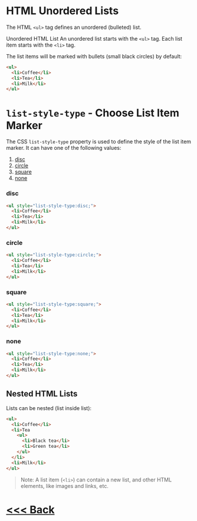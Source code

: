# HTML Unordered Lists
The HTML `<ul>` tag defines an unordered (bulleted) list.

Unordered HTML List
An unordered list starts with the `<ul>` tag. Each list item starts with the `<li>` tag.

The list items will be marked with bullets (small black circles) by default:

```html
<ul>
  <li>Coffee</li>
  <li>Tea</li>
  <li>Milk</li>
</ul>
```
# `list-style-type` - Choose List Item Marker
The CSS `list-style-type` property is used to define the style of the list item marker. It can have one of the following values:

1. [disc](#disc)
2. [circle](#circle)
3. [square](#square)
4. [none](#none)

### disc
```html
<ul style="list-style-type:disc;">
  <li>Coffee</li>
  <li>Tea</li>
  <li>Milk</li>
</ul>
```
### circle
```html
<ul style="list-style-type:circle;">
  <li>Coffee</li>
  <li>Tea</li>
  <li>Milk</li>
</ul>
```
### square
```html
<ul style="list-style-type:square;">
  <li>Coffee</li>
  <li>Tea</li>
  <li>Milk</li>
</ul>
```
### none
```html
<ul style="list-style-type:none;">
  <li>Coffee</li>
  <li>Tea</li>
  <li>Milk</li>
</ul>
```


## Nested HTML Lists
Lists can be nested (list inside list):

```html
<ul>
  <li>Coffee</li>
  <li>Tea
    <ul>
      <li>Black tea</li>
      <li>Green tea</li>
    </ul>
  </li>
  <li>Milk</li>
</ul>
```
> Note: A list item (`<li>`) can contain a new list, and other HTML elements, like images and links, etc.

# [<<< Back](01_list.md)